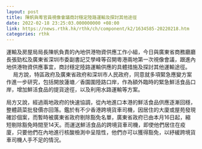 ```yaml
---
layout: post
title: 陳帆與粵官員視像會議商討穩定陸路運輸及探討其他途徑
date: 2022-02-18 23:25:03.000000000 +08:00
link: https://news.rthk.hk/rthk/ch/component/k2/1634585-20220218.htm
categories: rthk
---
```


運輸及房屋局局長陳帆負責的內地供港物資供應工作小組，今日與廣東省商務廳廳長張勁松及廣東省深圳市委副書記艾學峰等召開粵港兩地第一次視像會議，跟進內地供港物資供應事宜，商討穩定陸路運輸供應的具體措施及探討其他運輸途徑。
　 
局方說，特區政府及廣東省政府和深圳市人民政府，同意就多項緊急應變方案作進一步研究，包括開放蓮塘／香園圍陸路口岸，作為額外臨時的緊急鮮活食品口岸，增加鮮活食品的提貨途徑，以及利用水路運輸等方案。

局方又說，經過兩地政府的快速協調，從內地進口本港的鮮活食品供應逐漸回穩，整體蔬菜批發價亦回落。鑑於有不少香港跨境貨車司機，因居住的大廈或屋苑發現確診個案，而暫時被廣東省政府剔除豁免名單，廣東省政府已由本月16日起，縮短剔除豁免時間至14天。而運送鮮活食品的跨境貨車司機，即使他們居住在疫廈，只要他們在內地進行核酸檢測中呈陰性，他們亦可以獲得豁免，以紓緩跨境貨車司機人手不足的情況。
　　
